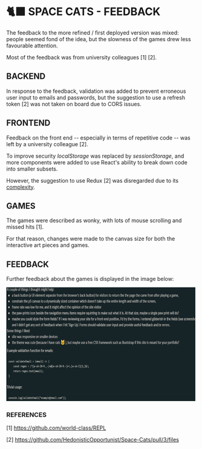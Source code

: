 # 🐈‍⬛ SPACE CATS - FEEDBACK

The feedback to the more refined / first deployed version was mixed: people seemed fond of the idea, but the slowness of the games drew less favourable attention.

Most of the feedback was from university colleagues [1] [2].

## BACKEND

In response to the feedback, validation was added to prevent erroneous user input to emails and passwords, but the suggestion to use a refresh token [2] was not taken on board due to CORS issues.

## FRONTEND

Feedback on the front end -- especially in terms of repetitive code -- was left by a university colleague [2].

To improve security _localStorage_ was replaced by _sessionStorage_, and more components were added to use React's ability to break down code into smaller subsets.

However, the suggestion to use Redux [2] was disregarded due to its [complexity](../tech/stack/considered_tech.md).

## GAMES

The games were described as wonky, with lots of mouse scrolling and missed hits [1].

For that reason, changes were made to the canvas size for both the interactive art pieces and games.

## FEEDBACK

Further feedback about the games is displayed in the image below:

<img src="feedback_image.png" width="500" height="300">

### REFERENCES

[1] https://github.com/world-class/REPL

[2] https://github.com/HedonisticOpportunist/Space-Cats/pull/3/files
